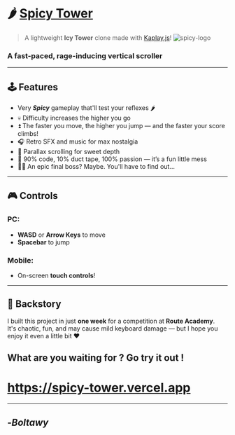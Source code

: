 # 🌶️ [Spicy Tower](https://spicy-tower.vercel.app)

> A lightweight **Icy Tower** clone made with [Kaplay.js](https://kaplayjs.com)!
![spicy-logo](https://github.com/user-attachments/assets/172b06e4-2ad2-4370-8efc-fadf3530ba33)

### A fast-paced, rage-inducing vertical scroller  

---

## 🕹️ Features

- Very ***Spicy*** gameplay that'll test your reflexes 🌶️
- 💀 Difficulty increases the higher you go
- ⏫ The faster you move, the higher you jump — and the faster your score climbs!
- 🎧 Retro SFX and music for max nostalgia
- 🎨 Parallax scrolling for sweet depth
- 🧪 90% code, 10% duct tape, 100% passion — it’s a fun little mess
- 🧙‍♂️ An epic final boss? Maybe. You'll have to find out...

---

## 🎮 Controls

### PC:
- **WASD** or **Arrow Keys** to move
- **Spacebar** to jump

### Mobile:
- On-screen **touch controls**!

---

## 🧠 Backstory

I built this project in just **one week** for a competition at **Route Academy**.  
It's chaotic, fun, and may cause mild keyboard damage — but I hope you enjoy it even a little bit ❤️

## What are you waiting for ? Go try it out !   
# https://spicy-tower.vercel.app

---
## -***Boltawy***
